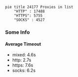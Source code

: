 
```mermaid
pie title 24177 Proxies in list
    "HTTP" : 17488
    "HTTPS": 5755
    "SOCKS" : 4527
```

### Some Info
#### Average Timeout

- mixed: 4.6s
- http: 2.7s
- https: 7.6s
- socks: 6.2s